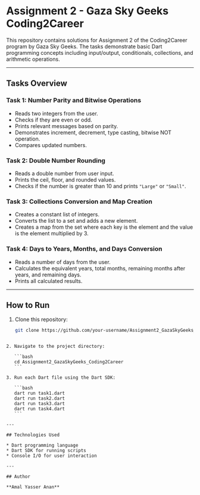 # Assignment 2 - Gaza Sky Geeks Coding2Career

This repository contains solutions for Assignment 2 of the Coding2Career program by Gaza Sky Geeks. The tasks demonstrate basic Dart programming concepts including input/output, conditionals, collections, and arithmetic operations.

---

## Tasks Overview

### Task 1: Number Parity and Bitwise Operations
- Reads two integers from the user.
- Checks if they are even or odd.
- Prints relevant messages based on parity.
- Demonstrates increment, decrement, type casting, bitwise NOT operation.
- Compares updated numbers.

### Task 2: Double Number Rounding
- Reads a double number from user input.
- Prints the ceil, floor, and rounded values.
- Checks if the number is greater than 10 and prints `"Large"` or `"Small"`.

### Task 3: Collections Conversion and Map Creation
- Creates a constant list of integers.
- Converts the list to a set and adds a new element.
- Creates a map from the set where each key is the element and the value is the element multiplied by 3.

### Task 4: Days to Years, Months, and Days Conversion
- Reads a number of days from the user.
- Calculates the equivalent years, total months, remaining months after years, and remaining days.
- Prints all calculated results.

---

## How to Run

1. Clone this repository:
   ```bash
   git clone https://github.com/your-username/Assignment2_GazaSkyGeeks_Coding2Career.git
````

2. Navigate to the project directory:

   ```bash
   cd Assignment2_GazaSkyGeeks_Coding2Career
   ```

3. Run each Dart file using the Dart SDK:

   ```bash
   dart run task1.dart
   dart run task2.dart
   dart run task3.dart
   dart run task4.dart
   ```

---

## Technologies Used

* Dart programming language
* Dart SDK for running scripts
* Console I/O for user interaction

---

## Author

**Amal Yasser Anan**
